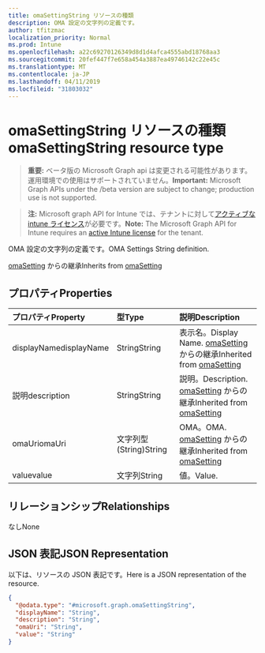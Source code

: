 ```yaml
---
title: omaSettingString リソースの種類
description: OMA 設定の文字列の定義です。
author: tfitzmac
localization_priority: Normal
ms.prod: Intune
ms.openlocfilehash: a22c69270126349d8d1d4afca4555abd18768aa3
ms.sourcegitcommit: 20fef447f7e658a454a3887ea49746142c22e45c
ms.translationtype: MT
ms.contentlocale: ja-JP
ms.lasthandoff: 04/11/2019
ms.locfileid: "31803032"
---
```

# <a name="omasettingstring-resource-type"></a><span data-ttu-id="63fac-103">omaSettingString リソースの種類</span><span class="sxs-lookup"><span data-stu-id="63fac-103">omaSettingString resource type</span></span>

> <span data-ttu-id="63fac-104">**重要:** ベータ版の Microsoft Graph api は変更される可能性があります。運用環境での使用はサポートされていません。</span><span class="sxs-lookup"><span data-stu-id="63fac-104">**Important:** Microsoft Graph APIs under the /beta version are subject to change; production use is not supported.</span></span>

> <span data-ttu-id="63fac-105">**注:** Microsoft graph API for Intune では、テナントに対して[アクティブな intune ライセンス](https://go.microsoft.com/fwlink/?linkid=839381)が必要です。</span><span class="sxs-lookup"><span data-stu-id="63fac-105">**Note:** The Microsoft Graph API for Intune requires an [active Intune license](https://go.microsoft.com/fwlink/?linkid=839381) for the tenant.</span></span>

<span data-ttu-id="63fac-106">OMA 設定の文字列の定義です。</span><span class="sxs-lookup"><span data-stu-id="63fac-106">OMA Settings String definition.</span></span>


<span data-ttu-id="63fac-107">[omaSetting](../resources/intune-deviceconfig-omasetting.md) からの継承</span><span class="sxs-lookup"><span data-stu-id="63fac-107">Inherits from [omaSetting](../resources/intune-deviceconfig-omasetting.md)</span></span>

## <a name="properties"></a><span data-ttu-id="63fac-108">プロパティ</span><span class="sxs-lookup"><span data-stu-id="63fac-108">Properties</span></span>
|<span data-ttu-id="63fac-109">プロパティ</span><span class="sxs-lookup"><span data-stu-id="63fac-109">Property</span></span>|<span data-ttu-id="63fac-110">型</span><span class="sxs-lookup"><span data-stu-id="63fac-110">Type</span></span>|<span data-ttu-id="63fac-111">説明</span><span class="sxs-lookup"><span data-stu-id="63fac-111">Description</span></span>|
|:---|:---|:---|
|<span data-ttu-id="63fac-112">displayName</span><span class="sxs-lookup"><span data-stu-id="63fac-112">displayName</span></span>|<span data-ttu-id="63fac-113">String</span><span class="sxs-lookup"><span data-stu-id="63fac-113">String</span></span>|<span data-ttu-id="63fac-114">表示名。</span><span class="sxs-lookup"><span data-stu-id="63fac-114">Display Name.</span></span> <span data-ttu-id="63fac-115">[omaSetting](../resources/intune-deviceconfig-omasetting.md) からの継承</span><span class="sxs-lookup"><span data-stu-id="63fac-115">Inherited from [omaSetting](../resources/intune-deviceconfig-omasetting.md)</span></span>|
|<span data-ttu-id="63fac-116">説明</span><span class="sxs-lookup"><span data-stu-id="63fac-116">description</span></span>|<span data-ttu-id="63fac-117">String</span><span class="sxs-lookup"><span data-stu-id="63fac-117">String</span></span>|<span data-ttu-id="63fac-118">説明。</span><span class="sxs-lookup"><span data-stu-id="63fac-118">Description.</span></span> <span data-ttu-id="63fac-119">[omaSetting](../resources/intune-deviceconfig-omasetting.md) からの継承</span><span class="sxs-lookup"><span data-stu-id="63fac-119">Inherited from [omaSetting](../resources/intune-deviceconfig-omasetting.md)</span></span>|
|<span data-ttu-id="63fac-120">omaUri</span><span class="sxs-lookup"><span data-stu-id="63fac-120">omaUri</span></span>|<span data-ttu-id="63fac-121">文字列型 (String)</span><span class="sxs-lookup"><span data-stu-id="63fac-121">String</span></span>|<span data-ttu-id="63fac-122">OMA。</span><span class="sxs-lookup"><span data-stu-id="63fac-122">OMA.</span></span> <span data-ttu-id="63fac-123">[omaSetting](../resources/intune-deviceconfig-omasetting.md) からの継承</span><span class="sxs-lookup"><span data-stu-id="63fac-123">Inherited from [omaSetting](../resources/intune-deviceconfig-omasetting.md)</span></span>|
|<span data-ttu-id="63fac-124">value</span><span class="sxs-lookup"><span data-stu-id="63fac-124">value</span></span>|<span data-ttu-id="63fac-125">文字列</span><span class="sxs-lookup"><span data-stu-id="63fac-125">String</span></span>|<span data-ttu-id="63fac-126">値。</span><span class="sxs-lookup"><span data-stu-id="63fac-126">Value.</span></span>|

## <a name="relationships"></a><span data-ttu-id="63fac-127">リレーションシップ</span><span class="sxs-lookup"><span data-stu-id="63fac-127">Relationships</span></span>
<span data-ttu-id="63fac-128">なし</span><span class="sxs-lookup"><span data-stu-id="63fac-128">None</span></span>

## <a name="json-representation"></a><span data-ttu-id="63fac-129">JSON 表記</span><span class="sxs-lookup"><span data-stu-id="63fac-129">JSON Representation</span></span>
<span data-ttu-id="63fac-130">以下は、リソースの JSON 表記です。</span><span class="sxs-lookup"><span data-stu-id="63fac-130">Here is a JSON representation of the resource.</span></span>
<!-- {
  "blockType": "resource",
  "@odata.type": "microsoft.graph.omaSettingString"
}
-->
``` json
{
  "@odata.type": "#microsoft.graph.omaSettingString",
  "displayName": "String",
  "description": "String",
  "omaUri": "String",
  "value": "String"
}
```





